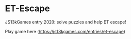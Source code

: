 # ET-Escape

JS13kGames entry 2020: solve puzzles and help ET escape!

Play game here (https://js13kgames.com/entries/et-escape)
